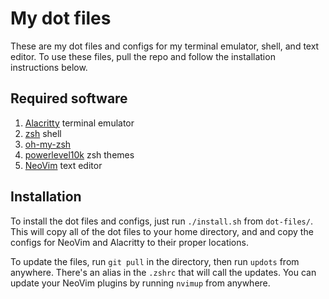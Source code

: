# My dot files

These are my dot files and configs for my terminal emulator, shell, and text editor. To use these files, pull the repo and follow the installation instructions below.

## Required software
1. [Alacritty](https://github.com/alacritty/alacritty) terminal emulator
2. [zsh](https://github.com/zsh-users/zsh) shell
3. [oh-my-zsh](https://github.com/ohmyzsh)
4. [powerlevel10k](https://github.com/romkatv/powerlevel10k) zsh themes
4. [NeoVim](https://github.com/neovim/neovim) text editor

## Installation
To install the dot files and configs, just run `./install.sh` from `dot-files/`. This will copy all of the dot files to your home directory, and and copy the configs for NeoVim and Alacritty to their proper locations. 

To update the files, run `git pull` in the directory, then run `updots` from anywhere. There's an alias in the `.zshrc` that will call the updates. You can update your NeoVim plugins by running `nvimup` from anywhere.
